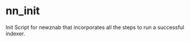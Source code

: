 nn_init
=======

Init Script for newznab that incorporates all the steps to run a successful indexer.